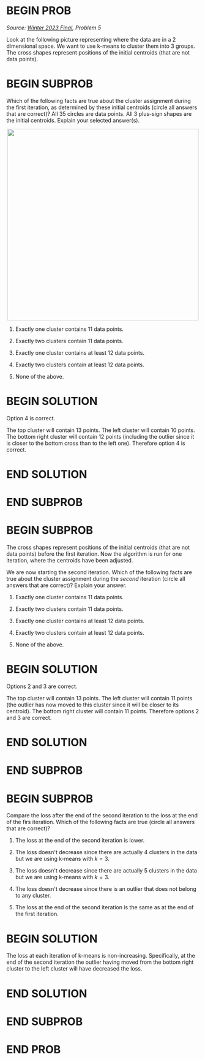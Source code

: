 # BEGIN PROB

<!-- **k-means Clustering** -->

<i>Source: [Winter 2023 Final](../wi23-final/index.html), Problem 5</i>

Look at the following picture representing where the data are in a 2
dimensional space. We want to use k-means to cluster them into 3 groups.
The cross shapes represent positions of the initial centroids (that are
not data points).

# BEGIN SUBPROB

Which of the following facts are true about the cluster
assignment during the first iteration, as determined by these initial
centroids (circle all answers that are correct)? All 35 circles are data points. All 3 plus-sign shapes are the initial centroids. Explain your selected answer(s).

<center><img src="../assets/images/wi23-final/k-means.jpg" width="500"></center>

1.  Exactly one cluster contains 11 data points.

2.  Exactly two clusters contain 11 data points.

3.  Exactly one cluster contains at least 12 data points.

4.  Exactly two clusters contain at least 12 data points.

5.  None of the above.

# BEGIN SOLUTION

Option 4 is correct.

The top cluster will contain 13 points. The left cluster will
contain 10 points. The bottom right cluster will contain 12 points
(including the outlier since it is closer to the bottom cross than to
the left one). Therefore option 4 is correct.

# END SOLUTION

# END SUBPROB

# BEGIN SUBPROB

The cross shapes represent positions of the initial
centroids (that are not data points) before the first iteration. Now the
algorithm is run for one iteration, where the centroids have been
adjusted.

We are now starting the second iteration. Which of the following facts
are true about the cluster assignment during the *second* iteration
(circle all answers that are correct)? Explain your answer.

1.  Exactly one cluster contains 11 data points.

2.  Exactly two clusters contain 11 data points.

3.  Exactly one cluster contains at least 12 data points.

4.  Exactly two clusters contain at least 12 data points.

5.  None of the above.

# BEGIN SOLUTION

Options 2 and 3 are correct.

The top cluster will contain 13 points. The left cluster will
contain 11 points (the outlier has now moved to this cluster since it
will be closer to its centroid). The bottom right cluster will contain
11 points. Therefore options 2 and 3 are correct.

# END SOLUTION

# END SUBPROB

# BEGIN SUBPROB

Compare the loss after the end of the second iteration to
the loss at the end of the firs iteration. Which of the following facts
are true (circle all answers that are correct)?

1.  The loss at the end of the second iteration is lower.

2.  The loss doesn't decrease since there are actually 4 clusters in the
    data but we are using k-means with $k=3$.

3.  The loss doesn't decrease since there are actually 5 clusters in the
    data but we are using k-means with $k=3$.

4.  The loss doesn't decrease since there is an outlier that does not
    belong to any cluster.

5.  The loss at the end of the second iteration is the same as at the
    end of the first iteration.

# BEGIN SOLUTION

The loss at each iteration of k-means is non-increasing.
Specifically, at the end of the second iteration the outlier having
moved from the bottom right cluster to the left cluster will have
decreased the loss.

# END SOLUTION

# END SUBPROB

# END PROB